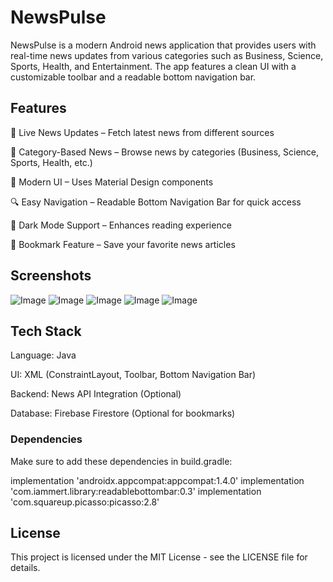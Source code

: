 # NewsPulse

NewsPulse is a modern Android news application that provides users with real-time news updates from various categories such as Business, Science, Sports, Health, and Entertainment. The app features a clean UI with a customizable toolbar and a readable bottom navigation bar.

## Features

📰 Live News Updates – Fetch latest news from different sources

📑 Category-Based News – Browse news by categories (Business, Science, Sports, Health, etc.)

🎨 Modern UI – Uses Material Design components

🔍 Easy Navigation – Readable Bottom Navigation Bar for quick access

🌙 Dark Mode Support – Enhances reading experience

🔖 Bookmark Feature – Save your favorite news articles

## Screenshots
![Image](https://github.com/user-attachments/assets/8a1324ae-560d-49d2-bc0c-8cec5b22fd9f)
![Image](https://github.com/user-attachments/assets/43e35a33-8dfc-4635-9c00-2fee82065a98)
![Image](https://github.com/user-attachments/assets/886be84a-1340-4953-acf4-cf85f3a062a0)
![Image](https://github.com/user-attachments/assets/8c08d124-9102-48ea-b07b-4f1f6f206106)
![Image](https://github.com/user-attachments/assets/056996f1-3360-4f3b-ad54-2c789196dd83)


## Tech Stack

Language: Java

UI: XML (ConstraintLayout, Toolbar, Bottom Navigation Bar)

Backend: News API Integration (Optional)

Database: Firebase Firestore (Optional for bookmarks)


### Dependencies

Make sure to add these dependencies in build.gradle:

implementation 'androidx.appcompat:appcompat:1.4.0'
implementation 'com.iammert.library:readablebottombar:0.3'
implementation 'com.squareup.picasso:picasso:2.8'

## License

This project is licensed under the MIT License - see the LICENSE file for details.
